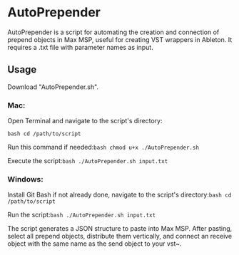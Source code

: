 # AutoPrepender

AutoPrepender is a script for automating the creation and connection of prepend objects in Max MSP, useful for creating VST wrappers in Ableton. It requires a .txt file with parameter names as input.

## Usage

Download "AutoPrepender.sh".

### Mac:
Open Terminal and navigate to the script's directory:

`bash
cd /path/to/script`

Run this command if needed:`bash
chmod u+x ./AutoPrepender.sh`

Execute the script:`bash
./AutoPrepender.sh input.txt`

### Windows:
Install Git Bash if not already done, navigate to the script's directory:`bash
cd /path/to/script`

Run the script:`bash
./AutoPrepender.sh input.txt`

The script generates a JSON structure to paste into Max MSP. After pasting, select all prepend objects, distribute them vertically, and connect an receive object with the same name as the send object to your vst~.
